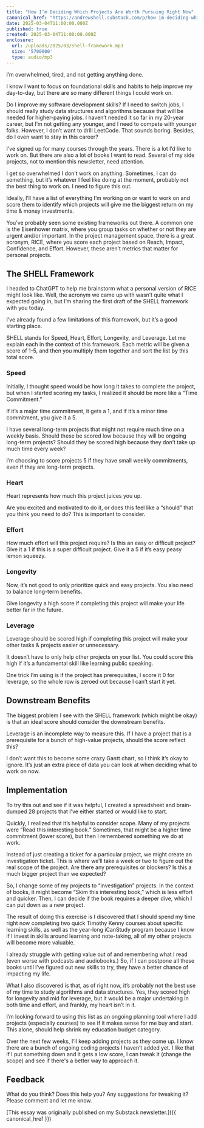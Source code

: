 ```yaml
---
title: "How I’m Deciding Which Projects Are Worth Pursuing Right Now"
canonical_href: "https://andrewshell.substack.com/p/how-im-deciding-which-projects-are"
date: 2025-03-04T11:00:00.000Z
published: true
created: 2025-03-04T11:00:00.000Z
enclosure:
  url: /uploads/2025/03/shell-framework.mp3
  size: '5700000'
  type: audio/mp3
---
```

I’m overwhelmed, tired, and not getting anything done.

I know I want to focus on foundational skills and habits to help improve my day-to-day, but there are so many different things I could work on.

Do I improve my software development skills? If I need to switch jobs, I should really study data structures and algorithms because that will be needed for higher-paying jobs. I haven’t needed it so far in my 20-year career, but I’m not getting any younger, and I need to compete with younger folks. However, I don’t want to drill LeetCode. That sounds boring. Besides, do I even want to stay in this career?

I’ve signed up for many courses through the years. There is a lot I’d like to work on. But there are also a lot of books I want to read. Several of my side projects, not to mention this newsletter, need attention.

I get so overwhelmed I don’t work on anything. Sometimes, I can do something, but it’s whatever I feel like doing at the moment, probably not the best thing to work on. I need to figure this out.

Ideally, I’ll have a list of everything I’m working on or want to work on and score them to identify which projects will give me the biggest return on my time & money investments.

You’ve probably seen some existing frameworks out there. A common one is the Eisenhower matrix, where you group tasks on whether or not they are urgent and/or important. In the project management space, there is a great acronym, RICE, where you score each project based on Reach, Impact, Confidence, and Effort. However, these aren’t metrics that matter for personal projects.

## The SHELL Framework

I headed to ChatGPT to help me brainstorm what a personal version of RICE might look like. Well, the acronym we came up with wasn’t quite what I expected going in, but I’m sharing the first draft of the SHELL framework with you today.

I’ve already found a few limitations of this framework, but it’s a good starting place.

SHELL stands for Speed, Heart, Effort, Longevity, and Leverage. Let me explain each in the context of this framework. Each metric will be given a score of 1-5, and then you multiply them together and sort the list by this total score.

### Speed

Initially, I thought speed would be how long it takes to complete the project, but when I started scoring my tasks, I realized it should be more like a “Time Commitment.”

If it’s a major time commitment, it gets a 1, and if it’s a minor time commitment, you give it a 5.

I have several long-term projects that might not require much time on a weekly basis. Should these be scored low because they will be ongoing long-term projects? Should they be scored high because they don’t take up much time every week?

I’m choosing to score projects 5 if they have small weekly commitments, even if they are long-term projects.

### Heart

Heart represents how much this project juices you up.

Are you excited and motivated to do it, or does this feel like a “should” that you think you need to do? This is important to consider.

### Effort

How much effort will this project require? Is this an easy or difficult project? Give it a 1 if this is a super difficult project. Give it a 5 if it’s easy peasy lemon squeezy.

### Longevity

Now, it’s not good to only prioritize quick and easy projects. You also need to balance long-term benefits.

Give longevity a high score if completing this project will make your life better far in the future.

### Leverage

Leverage should be scored high if completing this project will make your other tasks & projects easier or unnecessary.

It doesn’t have to only help other projects on your list. You could score this high if it’s a fundamental skill like learning public speaking.

One trick I’m using is if the project has prerequisites, I score it 0 for leverage, so the whole row is zeroed out because I can’t start it yet.

## Downstream Benefits

The biggest problem I see with the SHELL framework (which might be okay) is that an ideal score should consider the downstream benefits.

Leverage is an incomplete way to measure this. If I have a project that is a prerequisite for a bunch of high-value projects, should the score reflect this?

I don’t want this to become some crazy Gantt chart, so I think it’s okay to ignore. It’s just an extra piece of data you can look at when deciding what to work on now.

## Implementation

To try this out and see if it was helpful, I created a spreadsheet and brain-dumped 28 projects that I’ve either started or would like to start.

Quickly, I realized that it’s helpful to consider scope. Many of my projects were “Read this interesting book.” Sometimes, that might be a higher time commitment (lower score), but then I remembered something we do at work.

Instead of just creating a ticket for a particular project, we might create an investigation ticket. This is where we’ll take a week or two to figure out the real scope of the project. Are there any prerequisites or blockers? Is this a much bigger project than we expected?

So, I change some of my projects to “investigation” projects. In the context of books, it might become “Skim this interesting book,” which is less effort and quicker. Then, I can decide if the book requires a deeper dive, which I can put down as a new project.

The result of doing this exercise is I discovered that I should spend my time right now completing two quick Timothy Kenny courses about specific learning skills, as well as the year-long iCanStudy program because I know if I invest in skills around learning and note-taking, all of my other projects will become more valuable.

I already struggle with getting value out of and remembering what I read (even worse with podcasts and audiobooks.) So, if I can postpone all these books until I’ve figured out new skills to try, they have a better chance of impacting my life.

What I also discovered is that, as of right now, it’s probably not the best use of my time to study algorithms and data structures. Yes, they scored high for longevity and mid for leverage, but it would be a major undertaking in both time and effort, and frankly, my heart isn’t in it.

I’m looking forward to using this list as an ongoing planning tool where I add projects (especially courses) to see if it makes sense for me buy and start. This alone, should help shrink my education budget category.

Over the next few weeks, I’ll keep adding projects as they come up. I know there are a bunch of ongoing coding projects I haven’t added yet. I like that if I put something down and it gets a low score, I can tweak it (change the scope) and see if there's a better way to approach it.

## Feedback

What do you think? Does this help you? Any suggestions for tweaking it? Please comment and let me know.

[This essay was originally published on my Substack newsletter.]({{ canonical_href }})
